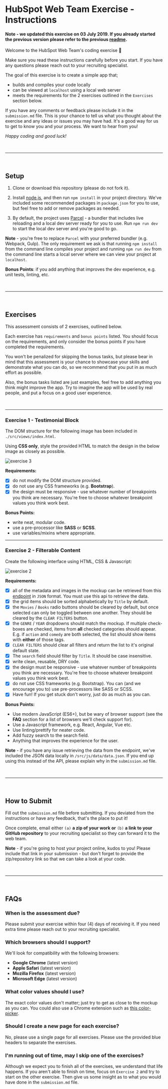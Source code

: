 # HubSpot Web Team Exercise - Instructions

#### **Note - we updated this exercise on 03 July 2019. If you already started the previous version please refer to the previous [readme](https://github.com/HubSpotWebTeam/CodeExercise/blob/9a4a9ecafe5c5ef40d738d349ec58859920cba4b/README.md)**.

Welcome to the HubSpot Web Team's coding exercise 👋

Make sure you read these instructions carefully before you start. If you have any questions please reach out to your recruiting specialist.

The goal of this exercise is to create a simple app that;

- builds and compiles your code locally
- can be viewed at `localhost` using a local web server
- meets the requirements for the 2 exercises outlined in the `Exercises` section below.

If you have any comments or feedback please include it in the `submission.md` file. This is your chance to tell us what you thought about the exercise and any ideas or issues you may have had. It's a good way for us to get to know you and your process. We want to hear from you!

_Happy coding and good luck!_

<br />

---

<br />

## Setup

1. Clone or download this repository (please do not fork it).

2. Install [node.js](https://nodejs.org/en/download/), and then run `npm install` in your project directory. We've included some recommended packages in `package.json` for you to use, but feel free to add or remove packages as needed.

3. By default, the project uses [Parcel](https://parceljs.org/) - a bundler that includes live reloading and a local dev server ready for you to use. Run `npm run dev` to start the local dev server and you're good to go.

**Note** - you're free to replace `Parcel` with your preferred bundler (e.g. Webpack, Gulp). The only requirement we ask is that running `npm install` from the command line compiles your project and running `npm run dev` from the command line starts a local server where we can view your project at `localhost`.

**Bonus Points**: if you add anything that improves the dev experience, e.g. unit tests, linting, etc.

<br />

---

<br />

## Exercises

This assessment consists of 2 exercises, outlined below.

Each exercise has `requirements` and `bonus points` listed. You should focus on the requirements, and only consider the bonus points if you have completed the requirements.

You won't be penalized for skipping the bonus tasks, but please bear in mind that this assessment is your chance to showcase your skills and demonstrate what you can do, so we recommend that you put in as much effort as possible.

Also, the bonus tasks listed are just examples, feel free to add anything you think might improve the app. Try to imagine the app will be used by real people, and put a focus on a good user experience.

<br />

---

### **Exercise 1 - Testimonial Block**

The DOM structure for the following image has been included in `./src/views/index.html`.

Using **CSS only**, style the provided HTML to match the design in the below image as closely as possible.

![exercise 3](https://cdn2.hubspot.net/hubfs/53/web_team/web-team-test/exercise-1.png)

**Requirements:**

- [x] do not modify the DOM structure provided.
- [x] do not use any CSS frameworks (e.g. **Bootstrap**).
- [x] the design must be responsive - use whatever number of breakpoints you think are necessary. You're free to choose whatever breakpoint values you think work best.

**Bonus Points:**

- write neat, modular code.
- use a pre-processor like **SASS** or
  **SCSS**.
- use variables/mixins where appropriate.

---

### **Exercise 2 - Filterable Content**

Create the following interface using HTML, CSS & Javascript:

![exercise 2](https://cdn2.hubspot.net/hubfs/53/web_team/web-team-test/demo.gif)

**Requirements:**

- [x] all of the metadata and images in the mockup can be retrieved from this [endpoint](https://hubspotwebteam.github.io/CodeExercise/src/js/data/data.json) in `JSON` format. You must use this api to retrieve the data.
- [x] the grid items should be sorted alphabetically by `Title` by default.
- [x] the `Movies` / `Books` radio buttons should be cleared by default, but once selected can only be toggled between one another. They should be cleared by the `CLEAR FILTERS` button.
- [x] the `GENRE` / `YEAR` dropdowns should match the mockup. If multiple check-boxes are checked, items from **all** checked categories should appear. E.g. if `action` and `comedy` are both selected, the list should show items with **either** of those tags.
- [x] `CLEAR FILTERS` should clear all filters and return the list to it's original default state.
- [x] The `search` field should filter by `Title`. It should be case insensitive.
- [x] write clean, reusable, DRY code.
- [x] the design must be responsive - use whatever number of breakpoints you think are necessary. You're free to choose whatever breakpoint values you think work best.
- [x] do not use CSS frameworks (e.g. Bootstrap). You can (and we encourage you to) use pre-processors like SASS or SCSS.
- [x] Have fun! If you get stuck don't worry, just do as much as you can.

**Bonus Points:**

- Use modern JavaScript (ES6+), but be wary of browser support (see the **FAQ** section for a list of browsers we'll check support for).
- Use a Javascript framework, e.g. React, Angular, Vue etc.
- Use linting/prettify for neater code.
- Add fuzzy search to the search field.
- Anything that improves the experience for the user.

**Note** - if you have any issue retrieving the data from the endpoint, we've included the JSON data locally in `/src/js/data/data.json`. If you end up using this instead of the API, please explain why in the `submission.md` file.

<br />

---

<br />

## How to Submit

Fill out the `submission.md` file before submitting. If you deviated from the instructions or have any feedback, that's the place to put it!

Once complete, email either `(a)` **a zip of your work or** `(b)` **a link to your GitHub repository** to your recruiting specialist so they can forward it to the web team.

**Note** - if you're going to host your project online, kudos to you! Please include that link in your submission - but don't forget to provide the zip/repository link so that we can take a look at your code.

<br />

---

<br />

## FAQs

### **When is the assessment due?**

Please submit your exercise within four (4) days of receiving it. If you need extra time please reach out to your recruiting specialist.

### **Which browsers should I support?**

We'll look for compatibility with the following browsers:

- **Google Chrome** (latest version)
- **Apple Safari** (latest version)
- **Mozilla Firefox** (latest version)
- **Microsoft Edge** (latest version)

### **What color values should I use?**

The exact color values don't matter; just try to get as close to the mockup as you can. You could also use a Chrome extension such as <a href="https://chrome.google.com/webstore/detail/colorpick-eyedropper/ohcpnigalekghcmgcdcenkpelffpdolg?hl=en" target="_blank">this color-picker</a>.

### **Should I create a new page for each exercise?**

No, please use a single page for all exercises. Please use the provided blue headers to separate the exercises.

### **I'm running out of time, may I skip one of the exercises?**

Although we expect you to finish all of the exercises, we understand that life happens. If you aren't able to finish on time, focus on `Exercise 2` and try to start on the other exercise. Then give us some insight as to what you would have done in the `submission.md` file.
